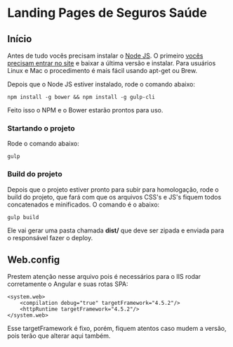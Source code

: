 # Landing Pages de Seguros Saúde

## Início

Antes de tudo vocês precisam instalar o [Node JS](https://nodejs.org/en/). O primeiro [vocês precisam entrar no site](https://nodejs.org/en/) e baixar a última versão e instalar. Para usuários Linux e Mac o procedimento é mais fácil usando apt-get ou Brew.

Depois que o Node JS estiver instalado, rode o comando abaixo:

```
npm install -g bower && npm install -g gulp-cli
```

Feito isso o NPM e o Bower estarão prontos para uso. 

### Startando o projeto

Rode o comando abaixo:

```
gulp
```

### Build do projeto

Depois que o projeto estiver pronto para subir para homologação, rode o build do projeto, que fará com que os arquivos CSS's e JS's fiquem todos concatenados e minificados. O comando é o abaixo:

```
gulp build
```

Ele vai gerar uma pasta chamada **dist/** que deve ser zipada e enviada para o responsável fazer o deploy.

## Web.config

Prestem atenção nesse arquivo pois é necessários para o IIS rodar corretamente o Angular e suas rotas SPA:

```
<system.web>
    <compilation debug="true" targetFramework="4.5.2"/>
    <httpRuntime targetFramework="4.5.2"/>
</system.web>
```

Esse targetFramework é fixo, porém, fiquem atentos caso mudem a versão, pois terão que alterar aqui também.